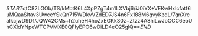 $START$qtC82LGOb/TS/kMbtK6L4XpPZgT4m1LXVbj6/iJ0iYX+VEKwHxIcfatf6uMQaaSltav3UwceYSkQn715WDkvVZdED7JS4n6Fx188M6gvyKzdL/7gnXrcaIkcjwD9D1/JQW42CMs+h2uheH4hoZxEGKk30z+Ztzz4A8hlLwJbCCC6eoUhCXldYNpeWTCPVMXE0QFlyEPO6wDiLD4eO25glQ==$END$